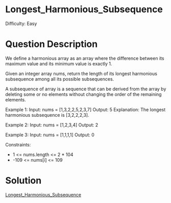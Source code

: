 
# Longest_Harmonious_Subsequence

Difficulty: Easy

# Question Description

We define a harmonious array as an array where the difference between its maximum value and its minimum value is exactly 1.

Given an integer array nums, return the length of its longest harmonious subsequence among all its possible subsequences.

A subsequence of array is a sequence that can be derived from the array by deleting some or no elements without changing the order of the remaining elements.

Example 1:
Input: nums = [1,3,2,2,5,2,3,7]
Output: 5
Explanation: The longest harmonious subsequence is [3,2,2,2,3].

Example 2:
Input: nums = [1,2,3,4]
Output: 2

Example 3:
Input: nums = [1,1,1,1]
Output: 0

Constraints:

- 1 <= nums.length <= 2 * 104
- -109 <= nums[i] <= 109

# Solution

[Longest_Harmonious_Subsequence]([594]Longest_Harmonious_Subsequence.py)

    